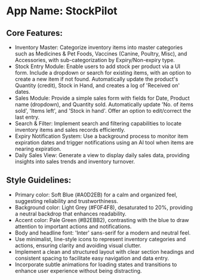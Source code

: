 # **App Name**: StockPilot

## Core Features:

- Inventory Master: Categorize inventory items into master categories such as Medicines & Pet Foods, Vaccines (Canine, Poultry, Misc), and Accessories, with sub-categorization by Expiry/Non-expiry type.
- Stock Entry Module: Enable users to add stock per product via a UI form. Include a dropdown or search for existing items, with an option to create a new item if not found.  Automatically update the product's Quantity (credit), Stock in Hand, and creates a log of 'Received on' dates.
- Sales Module: Provide a simple sales form with fields for Date, Product name (dropdown), and Quantity sold.  Automatically update 'No. of items sold', 'Items left', and 'Stock in hand'. Offer an option to edit/correct the last entry.
- Search & Filter: Implement search and filtering capabilities to locate inventory items and sales records efficiently.
- Expiry Notification System: Use a background process to monitor item expiration dates and trigger notifications using an AI tool when items are nearing expiration.
- Daily Sales View: Generate a view to display daily sales data, providing insights into sales trends and inventory turnover.

## Style Guidelines:

- Primary color: Soft Blue (#A0D2EB) for a calm and organized feel, suggesting reliability and trustworthiness.
- Background color: Light Grey (#F0F4F8), desaturated to 20%, providing a neutral backdrop that enhances readability.
- Accent color: Pale Green (#B2EBB2), contrasting with the blue to draw attention to important actions and notifications.
- Body and headline font: 'Inter' sans-serif for a modern and neutral feel.
- Use minimalist, line-style icons to represent inventory categories and actions, ensuring clarity and avoiding visual clutter.
- Implement a clean and structured layout with clear section headings and consistent spacing to facilitate easy navigation and data entry.
- Incorporate subtle animations for loading states and transitions to enhance user experience without being distracting.